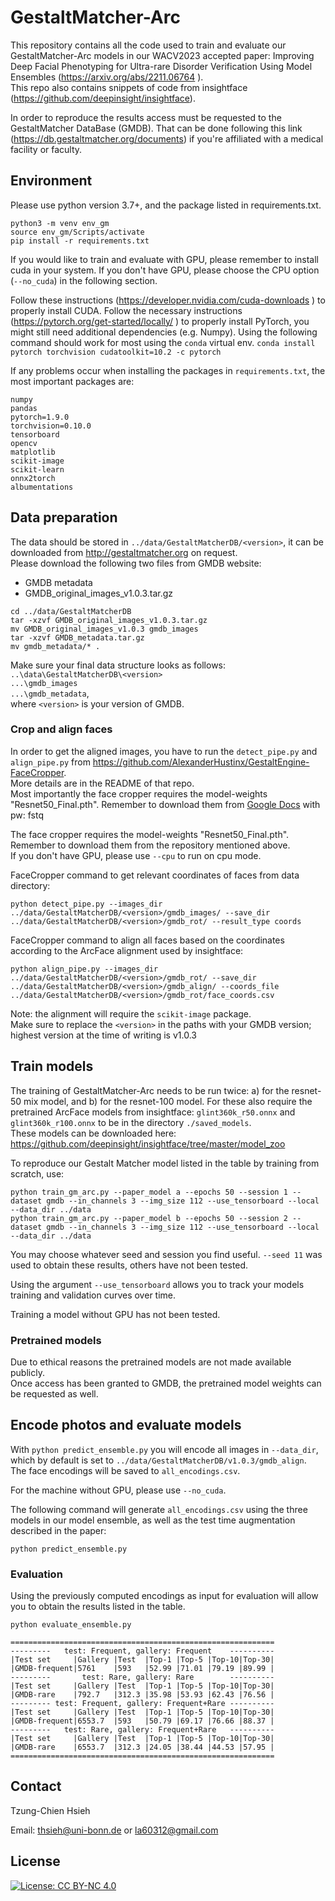 # GestaltMatcher-Arc
This repository contains all the code used to train and evaluate our GestaltMatcher-Arc models in our WACV2023 
accepted paper: Improving Deep Facial Phenotyping for Ultra-rare Disorder Verification Using Model Ensembles 
(https://arxiv.org/abs/2211.06764 ).\
This repo also contains snippets of code from insightface (https://github.com/deepinsight/insightface).

In order to reproduce the results access must be requested to the GestaltMatcher DataBase (GMDB).
That can be done following this link (https://db.gestaltmatcher.org/documents) if you're affiliated with a 
medical facility or faculty.

## Environment
Please use python version 3.7+, and the package listed in requirements.txt.

```
python3 -m venv env_gm
source env_gm/Scripts/activate
pip install -r requirements.txt
```

If you would like to train and evaluate with GPU, please remember to install cuda in your system.
If you don't have GPU, please choose the CPU option (`--no_cuda`) in the following section.

Follow these instructions (https://developer.nvidia.com/cuda-downloads ) to properly install CUDA.
Follow the necessary instructions (https://pytorch.org/get-started/locally/ ) to properly install PyTorch, you might still need additional dependencies (e.g. Numpy).
Using the following command should work for most using the `conda` virtual env.
```conda install pytorch torchvision cudatoolkit=10.2 -c pytorch```

If any problems occur when installing the packages in `requirements.txt`, the most important packages are:
```
numpy
pandas
pytorch=1.9.0
torchvision=0.10.0
tensorboard
opencv
matplotlib
scikit-image
scikit-learn
onnx2torch
albumentations
```

## Data preparation
The data should be stored in `../data/GestaltMatcherDB/<version>`, it can be downloaded from http://gestaltmatcher.org 
on request. \
Please download the following two files from GMDB website:
* GMDB metadata
* GMDB_original_images_v1.0.3.tar.gz

```
cd ../data/GestaltMatcherDB
tar -xzvf GMDB_original_images_v1.0.3.tar.gz
mv GMDB_original_images_v1.0.3 gmdb_images
tar -xzvf GMDB_metadata.tar.gz
mv gmdb_metadata/* .
```

Make sure your final data structure looks as follows: \
`..\data\GestaltMatcherDB\<version>`\
`...\gmdb_images`\
`...\gmdb_metadata`,\
where `<version>` is your version of GMDB. 

### Crop and align faces
In order to get the aligned images, you have to run the `detect_pipe.py` and `align_pipe.py` from 
https://github.com/AlexanderHustinx/GestaltEngine-FaceCropper. \
More details are in the README of that repo. \
Most importantly the face cropper requires the model-weights "Resnet50_Final.pth". Remember to download them from 
[Google Docs](https://drive.google.com/open?id=1oZRSG0ZegbVkVwUd8wUIQx8W7yfZ_ki1) with pw: fstq

The face cropper requires the model-weights "Resnet50_Final.pth". Remember to download them from the repository 
mentioned above.\
If you don't have GPU, please use `--cpu` to run on cpu mode.

FaceCropper command to get relevant coordinates of faces from data directory:
```
python detect_pipe.py --images_dir ../data/GestaltMatcherDB/<version>/gmdb_images/ --save_dir ../data/GestaltMatcherDB/<version>/gmdb_rot/ --result_type coords
```

FaceCropper command to align all faces based on the coordinates according to the ArcFace alignment used by insightface:
```
python align_pipe.py --images_dir ../data/GestaltMatcherDB/<version>/gmdb_rot/ --save_dir ../data/GestaltMatcherDB/<version>/gmdb_align/ --coords_file ../data/GestaltMatcherDB/<version>/gmdb_rot/face_coords.csv
```
Note: the alignment will require the `scikit-image` package.\
Make sure to replace the `<version>` in the paths with your GMDB version; highest version at the time of writing is v1.0.3

## Train models
The training of GestaltMatcher-Arc needs to be run twice: a) for the resnet-50 mix model, and b) for the resnet-100 model.
For these also require the pretrained ArcFace models from insightface: `glint360k_r50.onnx` and `glint360k_r100.onnx` to 
be in the directory `./saved_models`. \
These models can be downloaded here: https://github.com/deepinsight/insightface/tree/master/model_zoo 

To reproduce our Gestalt Matcher model listed in the table by training from scratch, use:
```
python train_gm_arc.py --paper_model a --epochs 50 --session 1 --dataset gmdb --in_channels 3 --img_size 112 --use_tensorboard --local --data_dir ../data 
python train_gm_arc.py --paper_model b --epochs 50 --session 2 --dataset gmdb --in_channels 3 --img_size 112 --use_tensorboard --local --data_dir ../data 
```

You may choose whatever seed and session you find useful.
`--seed 11` was used to obtain these results, others have not been tested.

Using the argument `--use_tensorboard` allows you to track your models training and validation curves over time.

Training a model without GPU has not been tested.

### Pretrained models
Due to ethical reasons the pretrained models are not made available publicly. \
Once access has been granted to GMDB, the pretrained model weights can be requested as well.

## Encode photos and evaluate models
With `python predict_ensemble.py` you will encode all images in `--data_dir`, which by default is set to 
`../data/GestaltMatcherDB/v1.0.3/gmdb_align`.\
The face encodings will be saved to `all_encodings.csv`.

For the machine without GPU, please use `--no_cuda`.

The following command will generate `all_encodings.csv` using the three models in our model ensemble, as well as the 
test time augmentation described in the paper:

```
python predict_ensemble.py
```

### Evaluation
Using the previously computed encodings as input for evaluation will allow you to obtain the results listed in the table.

```
python evaluate_ensemble.py

===========================================================
---------   test: Frequent, gallery: Frequent    ----------
|Test set     |Gallery |Test  |Top-1 |Top-5 |Top-10|Top-30|
|GMDB-frequent|5761    |593   |52.99 |71.01 |79.19 |89.99 |
---------       test: Rare, gallery: Rare        ----------
|Test set     |Gallery |Test  |Top-1 |Top-5 |Top-10|Top-30|
|GMDB-rare    |792.7   |312.3 |35.98 |53.93 |62.43 |76.56 |
--------- test: Frequent, gallery: Frequent+Rare ----------
|Test set     |Gallery |Test  |Top-1 |Top-5 |Top-10|Top-30|
|GMDB-frequent|6553.7  |593   |50.79 |69.17 |76.66 |88.37 |
---------   test: Rare, gallery: Frequent+Rare   ----------
|Test set     |Gallery |Test  |Top-1 |Top-5 |Top-10|Top-30|
|GMDB-rare    |6553.7  |312.3 |24.05 |38.44 |44.53 |57.95 |
===========================================================

```


## Contact
Tzung-Chien Hsieh

Email: thsieh@uni-bonn.de or la60312@gmail.com

## License
[![License: CC BY-NC 4.0](https://img.shields.io/badge/License-CC%20BY--NC%204.0-lightgrey.svg)](http://creativecommons.org/licenses/by-nc/4.0/)
